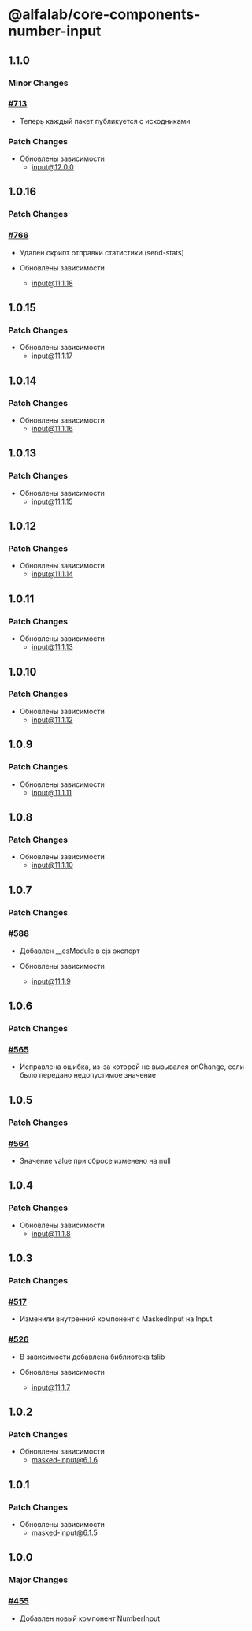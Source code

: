 # @alfalab/core-components-number-input

## 1.1.0

### Minor Changes

### [#713](https://github.com/core-ds/core-components/pull/713)

-   Теперь каждый пакет публикуется с исходниками

### Patch Changes

-   Обновлены зависимости
    -   input@12.0.0

## 1.0.16

### Patch Changes

### [#766](https://github.com/core-ds/core-components/pull/766)

-   Удален скрипт отправки статистики (send-stats)

-   Обновлены зависимости
    -   input@11.1.18

## 1.0.15

### Patch Changes

-   Обновлены зависимости
    -   input@11.1.17

## 1.0.14

### Patch Changes

-   Обновлены зависимости
    -   input@11.1.16

## 1.0.13

### Patch Changes

-   Обновлены зависимости
    -   input@11.1.15

## 1.0.12

### Patch Changes

-   Обновлены зависимости
    -   input@11.1.14

## 1.0.11

### Patch Changes

-   Обновлены зависимости
    -   input@11.1.13

## 1.0.10

### Patch Changes

-   Обновлены зависимости
    -   input@11.1.12

## 1.0.9

### Patch Changes

-   Обновлены зависимости
    -   input@11.1.11

## 1.0.8

### Patch Changes

-   Обновлены зависимости
    -   input@11.1.10

## 1.0.7

### Patch Changes

### [#588](https://github.com/core-ds/core-components/pull/588)

-   Добавлен \_\_esModule в cjs экспорт

-   Обновлены зависимости
    -   input@11.1.9

## 1.0.6

### Patch Changes

### [#565](https://github.com/core-ds/core-components/pull/565)

-   Исправлена ошибка, из-за которой не вызывался onChange, если было передано недопустимое значение

## 1.0.5

### Patch Changes

### [#564](https://github.com/core-ds/core-components/pull/564)

-   Значение value при сбросе изменено на null

## 1.0.4

### Patch Changes

-   Обновлены зависимости
    -   input@11.1.8

## 1.0.3

### Patch Changes

### [#517](https://github.com/core-ds/core-components/pull/517)

-   Изменили внутренний компонент с MaskedInput на Input

### [#526](https://github.com/core-ds/core-components/pull/526)

-   В зависимости добавлена библиотека tslib

-   Обновлены зависимости
    -   input@11.1.7

## 1.0.2

### Patch Changes

-   Обновлены зависимости
    -   masked-input@6.1.6

## 1.0.1

### Patch Changes

-   Обновлены зависимости
    -   masked-input@6.1.5

## 1.0.0

### Major Changes

### [#455](https://github.com/core-ds/core-components/pull/455)

-   Добавлен новый компонент NumberInput
